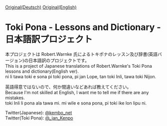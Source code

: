 <!--
  Description: Toki Pona is a constructed language that favors simplicity over clarity, and touts itself as "the language of good. The simple way of life." 
  -->

[Original(Deutsch)](https://jan-lope.github.io/Toki_Pona_Lektionen_Deutsch/)
[Original(English)](https://jan-lope.github.io/Toki_Pona_lessons_English/)

# Toki Pona - Lessons and Dictionary - 日本語訳プロジェクト
本プロジェクトは Robert.Warnke 氏によるトキポナのレッスン及び辞書(英語バージョン)の日本語訳のプロジェクトです。  
This is a project of Japanese translations of Robert.Warnke's Toki Pona lessons and dictionary(English ver).  
ni li tawa toki e sona pi toki pona, pi jan Lope, tan toki Inli, tawa toki Nijon.

英語得意ではないので、何か間違いなどあれば教えてください。  
Because I'm not skilled at English, I want me to tell me if there are any mistakes.  
toki Inli li pona ala tawa mi. mi wile e sona pona, pi toki ike lon lipu ni.

Twitter(Japanese): [@kembo_net](https://twitter.com/kembo_net)  
Twitter(Toki Pona): [@_jan_Kenpo](https://twitter.com/_jan_Kenpo)
<!--
# Toki Pona - Lessons and Dictionary
Unlike Esperanto, Toki Pona is a constructed language that favors simplicity over clarity, and touts itself as "the language of good. The simple way of life." 

These lessons are based on the lessons (2015) of jan Pije ( [tokipona.net/tp/janpije](http://tokipona.net/tp/janpije/) ) and the offical Toki Pona book (first English edition 2014) of Sonja Lang ( [tokipona.org](http://tokipona.org) ) 

 
## Lessons

These lessons can be downloaded in various formats. 
If you get an error 404, please press the "shift" key and the "reload" button in your browser.

[pdf (A4)](https://github.com/jan-Lope/Toki_Pona_lessons_English/raw/gh-pages/toki-pona-lessons_en.pdf) | 
[pdf (letter)](https://github.com/jan-Lope/Toki_Pona_lessons_English/raw/gh-pages/toki-pona-lessons_en-letter.pdf) 


[pdf (booklet A5). ](https://github.com/jan-Lope/Toki_Pona_lessons_English/raw/gh-pages/toki-pona-lessons_en-booklet.pdf) | 
[pdf (booklet letter) ](https://github.com/jan-Lope/Toki_Pona_lessons_English/raw/gh-pages/toki-pona-lessons_en-booklet-letter.pdf) 
Print first the odd numbers. After this put the paper again in the printer and print the even pages.


eBook [epub](https://github.com/jan-Lope/Toki_Pona_lessons_English/raw/gh-pages/toki-pona-lessons_en.epub) | 
[mobi](https://github.com/jan-Lope/Toki_Pona_lessons_English/raw/gh-pages/toki-pona-lessons_en.mobi) |
[azw3](https://github.com/jan-Lope/Toki_Pona_lessons_English/raw/gh-pages/toki-pona-lessons_en.azw3)

[online version](https://htmlpreview.github.io/?https://raw.githubusercontent.com/jan-Lope/Toki_Pona_lessons_English/gh-pages/toki-pona-lessons_en/index.html) 
If you get an error 404, please press the shift key and the reload button in your browser.


## List of Official Toki Pona Words

[txt](https://github.com/jan-Lope/Toki_Pona_lessons_English/raw/gh-pages/nimi_pi_toki_pona.txt) | 
[csv](https://github.com/jan-Lope/Toki_Pona_lessons_English/raw/gh-pages/nimi_pi_toki_pona.csv) | 
[rtf](https://github.com/jan-Lope/Toki_Pona_lessons_English/raw/gh-pages/nimi_pi_toki_pona.rtf) |
[otm-json](https://github.com/jan-Lope/Toki_Pona_lessons_English/raw/gh-pages/nimi_pi_toki_pona.json)  

[dict](https://github.com/jan-Lope/Toki_Pona_lessons_English/raw/gh-pages/nimi_pi_toki_pona-dict.dict) | 
[index](https://github.com/jan-Lope/Toki_Pona_lessons_English/raw/gh-pages/nimi_pi_toki_pona-dict.index) 
DICT file format



[unix man page](https://github.com/jan-Lope/Toki_Pona_lessons_English/raw/gh-pages/toki-pona.6.gz)
Unix, Linux and Mac OS X: sudo cp toki-pona.6* /usr/share/man/man6/ ; man toki-pona


## Dictionary Toki Pona - English

[online version](https://htmlpreview.github.io/?https://raw.githubusercontent.com/jan-Lope/Toki_Pona_lessons_English/gh-pages/dictionary.html) 

[csv](https://raw.githubusercontent.com/jan-Lope/Toki_Pona_lessons_English/gh-pages/toki-pona_english.csv) 

[otm-json](https://raw.githubusercontent.com/jan-Lope/Toki_Pona_lessons_English/gh-pages/toki-pona-lessons_en.json)

[txt](https://raw.githubusercontent.com/jan-Lope/Toki_Pona_lessons_English/gh-pages/toki-pona_english.txt) for the software [ding](http://www-user.tu-chemnitz.de/~fri/ding/).

![ding](ding01.png?raw=true "ding")



## Source Codes

The PDF, HTML, eBook and TXT files are generated from the Latex files per [travis-ci.org](https://travis-ci.org/jan-Lope/Toki_Pona_lessons_English).

You can see the source code in [Github](https://github.com/jan-Lope/Toki_Pona_lessons_English).

You can clone it per git client.

    git clone https://github.com/jan-Lope/Toki_Pona_lessons_English.git


## Build by Hand

You can build the files under Ubuntu. You need these software:


    sudo apt-get install texlive texlive-base texlive-latex-base texlive-extra-utils texlive-binaries texlive-extra-utils texlive-font-utils texlive-pictures texlive-pstricks texlive-latex-extra 
    sudo apt-get install latex2html latex-xcolor npm nodejs coffeescript calibre latex2rtf dictfmt


Download the source code in a directory and change to this directory. After this you start this script Script:


    ./make.sh




[jan Lope](https://jan-lope.github.io)
-->